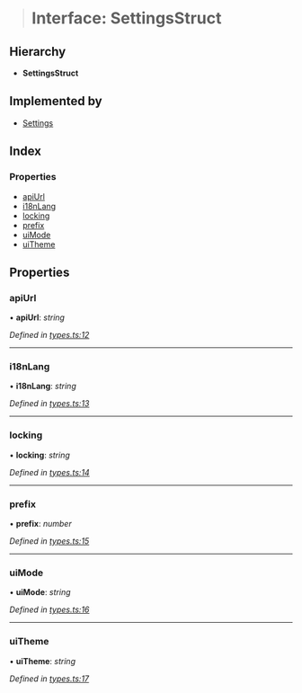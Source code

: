 > # Interface: SettingsStruct

## Hierarchy

* **SettingsStruct**

## Implemented by

* [Settings](../classes/_settings_.settings.md)

## Index

### Properties

* [apiUrl](_types_.settingsstruct.md#apiurl)
* [i18nLang](_types_.settingsstruct.md#i18nlang)
* [locking](_types_.settingsstruct.md#locking)
* [prefix](_types_.settingsstruct.md#prefix)
* [uiMode](_types_.settingsstruct.md#uimode)
* [uiTheme](_types_.settingsstruct.md#uitheme)

## Properties

###  apiUrl

• **apiUrl**: *string*

*Defined in [types.ts:12](https://github.com/polkadot-js/ui/blob/e0e5423/packages/ui-settings/src/types.ts#L12)*

___

###  i18nLang

• **i18nLang**: *string*

*Defined in [types.ts:13](https://github.com/polkadot-js/ui/blob/e0e5423/packages/ui-settings/src/types.ts#L13)*

___

###  locking

• **locking**: *string*

*Defined in [types.ts:14](https://github.com/polkadot-js/ui/blob/e0e5423/packages/ui-settings/src/types.ts#L14)*

___

###  prefix

• **prefix**: *number*

*Defined in [types.ts:15](https://github.com/polkadot-js/ui/blob/e0e5423/packages/ui-settings/src/types.ts#L15)*

___

###  uiMode

• **uiMode**: *string*

*Defined in [types.ts:16](https://github.com/polkadot-js/ui/blob/e0e5423/packages/ui-settings/src/types.ts#L16)*

___

###  uiTheme

• **uiTheme**: *string*

*Defined in [types.ts:17](https://github.com/polkadot-js/ui/blob/e0e5423/packages/ui-settings/src/types.ts#L17)*